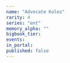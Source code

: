 ```yaml
---
name: "Advocate Kolos"
rarity: 4
series: "ent"
memory_alpha: ""
bigbook_tier:
events:
in_portal:
published: false
---
```

